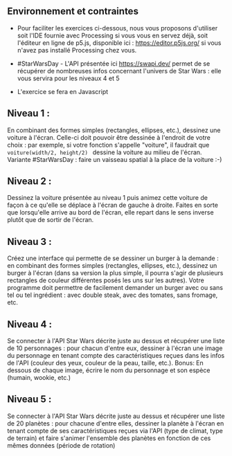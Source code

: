 ## Environnement et contraintes

- Pour faciliter les exercices ci-dessous, nous vous proposons d'utiliser soit l'IDE fournie avec Processing si vous vous en servez déjà, soit l'éditeur en ligne de p5.js, disponible ici : https://editor.p5js.org/ si vous n'avez pas installé Processing chez vous.

- #StarWarsDay - L'API présentée ici https://swapi.dev/ permet de se récupérer de nombreuses infos concernant l'univers de Star Wars  : elle vous servira pour les niveaux 4 et 5

- L'exercice se fera en Javascript


## Niveau 1 :

En combinant des formes simples (rectangles, ellipses, etc.), dessinez une voiture à l'écran. 
Celle-ci doit pouvoir être dessinée à l'endroit de votre choix : par exemple, si votre fonction s'appelle "voiture", il faudrait que 
``voiture(width/2, height/2) ``
dessine la voiture au milieu de l'écran.
Variante #StarWarsDay : faire un vaisseau spatial à la place de la voiture :-)

## Niveau 2 :

Dessinez la voiture présentée au niveau 1 puis animez cette voiture de façon à ce qu'elle se déplace à l'écran de gauche à droite. Faites en sorte que lorsqu'elle arrive au bord de l'écran, elle repart dans le sens inverse plutôt que de sortir de l'écran.

## Niveau 3 :

Créez une interface qui permette de se dessiner un burger à la demande : en combinant des formes simples (rectangles, ellipses, etc.), dessinez un burger à l'écran (dans sa version la plus simple, il pourra s'agir de plusieurs rectangles de couleur différentes posés les uns sur les autres). Votre programme doit permettre de facilement demander un burger avec ou sans tel ou tel ingrédient : avec double steak, avec des tomates, sans fromage, etc.

## Niveau 4 :

Se connecter à l'API Star Wars décrite juste au dessus et récupérer une liste de 10 personnages : pour chacun d'entre eux, dessiner à l'écran une image du personnage en tenant compte des caractéristiques reçues dans les infos de l'API (couleur des yeux, couleur de la peau, taille, etc.). Bonus: En dessous de chaque image, écrire le nom du personnage et son espèce (humain, wookie, etc.)

## Niveau 5 :

Se connecter à l'API Star Wars décrite juste au dessus et récupérer une liste de 20 planètes : pour chacune d'entre elles, dessiner la planète à l'écran en tenant compte de ses caractéristiques reçues via l'API (type de climat, type de terrain) et faire s'animer l'ensemble des planètes en fonction de ces mêmes données (période de rotation)
